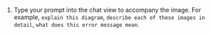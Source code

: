 1. Type your prompt into the chat view to accompany the image. For example, `explain this diagram`, `describe each of these images in detail`, `what does this error message mean`.
